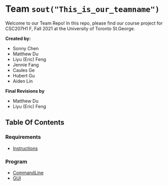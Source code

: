 # Team `sout("This_is_our_teamname")`

Welcome to our Team Repo! In this repo, please find our course project for 
CSC207H1 F, Fall 2021 at the University of Toronto St.George.

**Created by:**
* Sonny Chen
* Matthew Du
* Liyu (Eric) Feng
* Jennie Fang
* Caules Ge
* Hubert Gu
* Aiden Lin

**Final Revisions by**
* Matthew Du
* Liyu (Eric) Feng

## Table Of Contents
### Requirements
* [Instructions](External_Libraries.md)

### Program
* [CommandLine](src/Interfaces/InterfaceFacade.java)
* [GUI](src/GUI/App.java)
